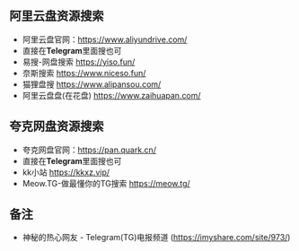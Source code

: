## 阿里云盘资源搜索

- 阿里云盘官网：https://www.aliyundrive.com/
- 直接在**Telegram**里面搜也可
- 易搜-网盘搜索  https://yiso.fun/
- 奈斯搜索  https://www.niceso.fun/
- 猫狸盘搜  https://www.alipansou.com/
- 阿里云盘盘(在花盘) https://www.zaihuapan.com/



## 夸克网盘资源搜索

- 夸克网盘官网：https://pan.quark.cn/
- 直接在**Telegram**里面搜也可
- kk小站 https://kkxz.vip/
- Meow.TG-做最懂你的TG搜索 https://meow.tg/



## 备注

- 神秘的热心网友 - Telegram(TG)电报频道 (https://imyshare.com/site/973/)

  